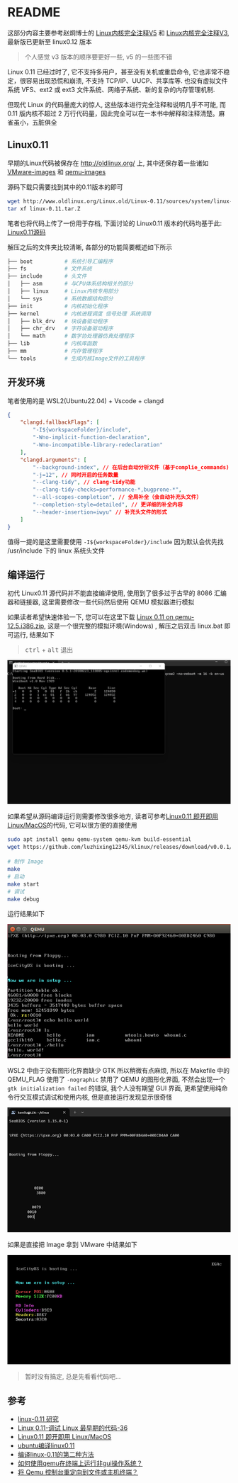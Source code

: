 
# README

这部分内容主要参考赵炯博士的 [Linux内核完全注释V5](http://oldlinux.org/download/CLK-5.0-WithCover.pdf) 和 [Linux内核完全注释V3](http://www.oldlinux.org/download/clk011c-3.0.pdf), 最新版已更新至 linux0.12 版本

> 个人感觉 v3 版本的顺序要更好一些, v5 的一些图不错

Linux 0.11 已经过时了, 它不支持多用户，甚至没有关机或重启命令, 它也非常不稳定，很容易出现恐慌和崩溃, 不支持 TCP/IP、UUCP、共享库等. 也没有虚拟文件系统 VFS、ext2 或 ext3 文件系统、网络子系统、新的复杂的内存管理机制.

但现代 Linux 的代码量庞大的惊人, 这些版本进行完全注释和说明几乎不可能, 而 0.11 版内核不超过 2 万行代码量，因此完全可以在一本书中解释和注释清楚。麻雀虽小，五脏俱全

## Linux0.11

早期的Linux代码被保存在 <http://oldlinux.org/> 上, 其中还保存着一些诸如 [VMware-images](http://www.oldlinux.org/Linux.old/VMware-images/) 和 [qemu-images](http://www.oldlinux.org/Linux.old/qemu-images/)

源码下载只需要找到其中的0.11版本的即可

```bash
wget http://www.oldlinux.org/Linux.old/Linux-0.11/sources/system/linux-0.11.tar.Z
tar xf linux-0.11.tar.Z
```

笔者也将代码上传了一份用于存档, 下面讨论的 Linux0.11 版本的代码均基于此: [Linux0.11源码](https://github.com/luzhixing12345/klinux/releases/download/v0.0.1/linux-0.11.tar.Z)

解压之后的文件夹比较清晰, 各部分的功能简要概述如下所示

```bash
├── boot          # 系统引导汇编程序
├── fs            # 文件系统
├── include       # 头文件
│   ├── asm       # 与CPU体系结构相关的部分
│   ├── linux     # Linux内核专用部分
│   └── sys       # 系统数据结构部分
├── init          # 内核初始化程序
├── kernel        # 内核进程调度 信号处理 系统调用
│   ├── blk_drv   # 块设备驱动程序
│   ├── chr_drv   # 字符设备驱动程序
│   └── math      # 数学协处理器仿真处理程序
├── lib           # 内核库函数
├── mm            # 内存管理程序
└── tools         # 生成内核Image文件的工具程序
```

## 开发环境

笔者使用的是 WSL2(Ubuntu22.04) + Vscode + clangd

```json
{
    "clangd.fallbackFlags": [
        "-I${workspaceFolder}/include",
        "-Wno-implicit-function-declaration",
        "-Wno-incompatible-library-redeclaration"
    ],
    "clangd.arguments": [
        "--background-index", // 在后台自动分析文件（基于complie_commands)
        "-j=12", // 同时开启的任务数量
        "--clang-tidy", // clang-tidy功能
        "--clang-tidy-checks=performance-*,bugprone-*",
        "--all-scopes-completion", // 全局补全（会自动补充头文件）
        "--completion-style=detailed", // 更详细的补全内容
        "--header-insertion=iwyu" // 补充头文件的形式
    ]
}
```

值得一提的是这里需要使用 `-I${workspaceFolder}/include` 因为默认会优先找 /usr/include 下的 linux 系统头文件

## 编译运行

初代 Linux0.11 源代码并不能直接编译使用, 使用到了很多过于古早的 8086 汇编器和链接器, 这里需要修改一些代码然后使用 QEMU 模拟器进行模拟

如果读者希望快速体验一下, 您可以在这里下载 [Linux 0.11 on qemu-12.5.i386.zip](http://www.oldlinux.org/Linux.old/qemu-images/Linux%200.11%20on%20qemu-12.5.i386.zip), 这是一个很完整的模拟环境(Windows) , 解压之后双击 linux.bat 即可运行, 结果如下

> <kbd>ctrl</kbd> + <kbd>alt</kbd> 退出

![qq5234](https://raw.githubusercontent.com/learner-lu/picbed/master/qq5234.gif)

如果希望从源码编译运行则需要修改很多地方, 读者可参考[Linux0.11 即开即用 Linux/MacOS](https://github.com/yuan-xy/Linux-0.11)的代码, 它可以很方便的直接使用

```bash
sudo apt install qemu qemu-system qemu-kvm build-essential
wget https://github.com/luzhixing12345/klinux/releases/download/v0.0.1/hdc-0.11.img

# 制作 Image
make
# 启动
make start
# 调试
make debug
```

运行结果如下

![20230604232145](https://raw.githubusercontent.com/learner-lu/picbed/master/20230604232145.png)

WSL2 中由于没有图形化界面缺少 GTK 所以稍微有点麻烦, 所以在 Makefile 中的 QEMU_FLAG 使用了 `-nographic` 禁用了 QEMU 的图形化界面, 不然会出现一个 `gtk initialization failed` 的错误, 我个人没有期望 GUI 界面, 更希望使用纯命令行交互模式调试和使用内核, 但是直接运行发现显示很奇怪

![20230604212250](https://raw.githubusercontent.com/learner-lu/picbed/master/20230604212250.png)

如果是直接把 Image 拿到 VMware 中结果如下

![20230619024344](https://raw.githubusercontent.com/learner-lu/picbed/master/20230619024344.png)

> 暂时没有搞定, 总是先看看代码吧...

## 参考

- [linux-0.11 研究](https://blog.csdn.net/lyndon_li/article/details/130374261)
- [Linux 0.11-调试 Linux 最早期的代码-36](https://blog.csdn.net/m0_53157173/article/details/127786381)
- [Linux0.11 即开即用 Linux/MacOS](https://github.com/yuan-xy/Linux-0.11)
- [ubuntu编译linux0.11](https://blog.csdn.net/wyyy2088511/article/details/111239657)
- [编译linux-0.11的第二种方法](https://blog.csdn.net/wyyy2088511/article/details/111300826)
- [如何使用qemu在终端上运行非gui操作系统？](https://stackoverflow.com/questions/6710555/how-to-use-qemu-to-run-a-non-gui-os-on-the-terminal)
- [将 Qemu 控制台重定向到文件或主机终端？](https://stackoverflow.com/questions/18098455/redirect-qemu-console-to-a-file-or-the-host-terminal)